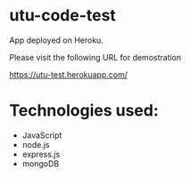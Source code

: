 # utu-code-test

App deployed on Heroku.

Please visit the following URL for demostration

https://utu-test.herokuapp.com/

# Technologies used:
- JavaScript
- node.js
- express.js
- mongoDB
